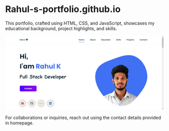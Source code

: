 # Rahul-s-portfolio.github.io
This portfolio, crafted using HTML, CSS, and JavaScript, 
showcases my educational background, project highlights, and skills. 

![preview img](.//assets/img/preview.png)

For collaborations or inquiries, reach out using the contact details provided 
in homepage.
